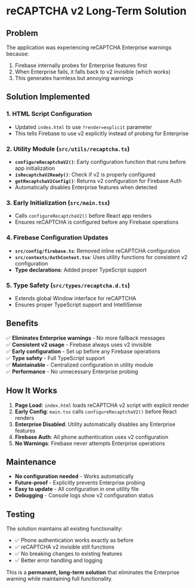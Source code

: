 # reCAPTCHA v2 Long-Term Solution

## Problem
The application was experiencing reCAPTCHA Enterprise warnings because:
1. Firebase internally probes for Enterprise features first
2. When Enterprise fails, it falls back to v2 invisible (which works)
3. This generates harmless but annoying warnings

## Solution Implemented

### 1. HTML Script Configuration
- Updated `index.html` to use `?render=explicit` parameter
- This tells Firebase to use v2 explicitly instead of probing for Enterprise

### 2. Utility Module (`src/utils/recaptcha.ts`)
- **`configureRecaptchaV2()`**: Early configuration function that runs before app initialization
- **`isRecaptchaV2Ready()`**: Check if v2 is properly configured
- **`getRecaptchaV2Config()`**: Returns v2 configuration for Firebase Auth
- Automatically disables Enterprise features when detected

### 3. Early Initialization (`src/main.tsx`)
- Calls `configureRecaptchaV2()` before React app renders
- Ensures reCAPTCHA is configured before any Firebase operations

### 4. Firebase Configuration Updates
- **`src/config/firebase.ts`**: Removed inline reCAPTCHA configuration
- **`src/contexts/AuthContext.tsx`**: Uses utility functions for consistent v2 configuration
- **Type declarations**: Added proper TypeScript support

### 5. Type Safety (`src/types/recaptcha.d.ts`)
- Extends global Window interface for reCAPTCHA
- Ensures proper TypeScript support and IntelliSense

## Benefits

✅ **Eliminates Enterprise warnings** - No more fallback messages  
✅ **Consistent v2 usage** - Firebase always uses v2 invisible  
✅ **Early configuration** - Set up before any Firebase operations  
✅ **Type safety** - Full TypeScript support  
✅ **Maintainable** - Centralized configuration in utility module  
✅ **Performance** - No unnecessary Enterprise probing  

## How It Works

1. **Page Load**: `index.html` loads reCAPTCHA v2 script with explicit render
2. **Early Config**: `main.tsx` calls `configureRecaptchaV2()` before React renders
3. **Enterprise Disabled**: Utility automatically disables any Enterprise features
4. **Firebase Auth**: All phone authentication uses v2 configuration
5. **No Warnings**: Firebase never attempts Enterprise operations

## Maintenance

- **No configuration needed** - Works automatically
- **Future-proof** - Explicitly prevents Enterprise probing
- **Easy to update** - All configuration in one utility file
- **Debugging** - Console logs show v2 configuration status

## Testing

The solution maintains all existing functionality:
- ✅ Phone authentication works exactly as before
- ✅ reCAPTCHA v2 invisible still functions
- ✅ No breaking changes to existing features
- ✅ Better error handling and logging

This is a **permanent, long-term solution** that eliminates the Enterprise warning while maintaining full functionality.

